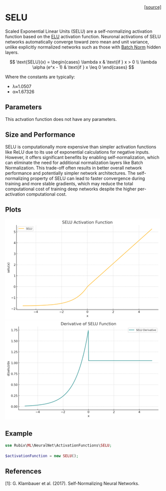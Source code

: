 <span style="float:right;"><a href="https://github.com/RubixML/ML/blob/master/src/NeuralNet/ActivationFunctions/SELU/SELU.php">[source]</a></span>

# SELU
Scaled Exponential Linear Units (SELU) are a self-normalizing activation function based on the [ELU](#elu) activation function. Neuronal activations of SELU networks automatically converge toward zero mean and unit variance, unlike explicitly normalized networks such as those with [Batch Norm](#batch-norm) hidden layers.

$$
\text{SELU}(x) =
\begin{cases}
\lambda x & \text{if } x > 0 \\
\lambda \alpha (e^x - 1) & \text{if } x \leq 0
\end{cases}
$$

Where the constants are typically:
- λ≈1.0507
- α≈1.67326

## Parameters
This actvation function does not have any parameters.

## Size and Performance
SELU is computationally more expensive than simpler activation functions like ReLU due to its use of exponential calculations for negative inputs. However, it offers significant benefits by enabling self-normalization, which can eliminate the need for additional normalization layers like Batch Normalization. This trade-off often results in better overall network performance and potentially simpler network architectures. The self-normalizing property of SELU can lead to faster convergence during training and more stable gradients, which may reduce the total computational cost of training deep networks despite the higher per-activation computational cost.

## Plots
<img src="../../images/activation-functions/selu.png" alt="SELU Function" width="500" height="auto">

<img src="../../images/activation-functions/selu-derivative.png" alt="SELU Derivative" width="500" height="auto">

## Example
```php
use Rubix\ML\NeuralNet\ActivationFunctions\SELU;

$activationFunction = new SELU();
```

## References
[1]: G. Klambauer et al. (2017). Self-Normalizing Neural Networks.
